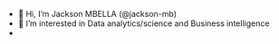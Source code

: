 - 👋 Hi, I’m Jackson MBELLA (@jackson-mb)
- 👀 I’m interested in Data analytics/science and Business intelligence
- 
<!--
**jackson-mb/jackson-mb** is a ✨ _special_ ✨ repository because its `README.md` (this file) appears on your GitHub profile.

Here are some ideas to get you started:

- 🔭 I’m currently working on ...
- 🌱 I’m currently learning ...
- 👯 I’m looking to collaborate on ...
- 🤔 I’m looking for help with ...
- 💬 Ask me about ...
- 📫 How to reach me: On tweeter @JacksonNils
- 😄 Pronouns: ...
- ⚡ Fun fact: ...
-->
